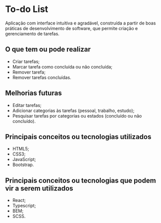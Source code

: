 # To-do List

Aplicação com interface intuitiva e agradável, construída a partir de boas práticas de desenvolvimento de software, que permite criação e gerenciamento de tarefas.

## O que tem ou pode realizar
* Criar tarefas;
* Marcar tarefa como concluída ou não concluída;
* Remover tarefa;
* Remover tarefas concluídas.

## Melhorias futuras
* Editar tarefas;
* Adicionar categorias às tarefas (pessoal, trabalho, estudo);
* Pesquisar tarefas por categorias ou estados (concluído ou não concluído).

## Principais conceitos ou tecnologias utilizados
* HTML5;
* CSS3;
* JavaScript;
* Bootstrap.

## Principais conceitos ou tecnologias que podem vir a serem utilizados
* React;
* Typescript;
* BEM;
* SCSS.
